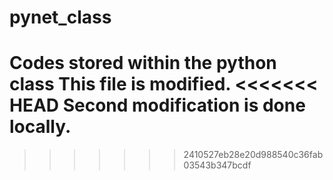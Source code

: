 # pynet_class
Codes stored within the python class
This file is modified.
<<<<<<< HEAD
Second modification is done locally.
=======
>>>>>>> 2410527eb28e20d988540c36fab03543b347bcdf
